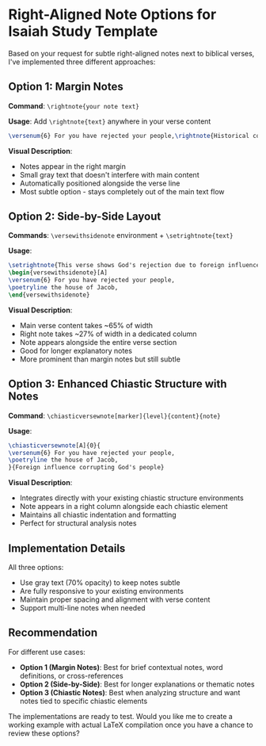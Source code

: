 # Right-Aligned Note Options for Isaiah Study Template

Based on your request for subtle right-aligned notes next to biblical verses, I've implemented three different approaches:

## Option 1: Margin Notes
**Command**: `\rightnote{your note text}`

**Usage**: Add `\rightnote{text}` anywhere in your verse content
```latex
\versenum{6} For you have rejected your people,\rightnote{Historical context}
```

**Visual Description**: 
- Notes appear in the right margin
- Small gray text that doesn't interfere with main content
- Automatically positioned alongside the verse line
- Most subtle option - stays completely out of the main text flow

## Option 2: Side-by-Side Layout  
**Commands**: `\versewithsidenote` environment + `\setrightnote{text}`

**Usage**:
```latex
\setrightnote{This verse shows God's rejection due to foreign influences}
\begin{versewithsidenote}[A]
\versenum{6} For you have rejected your people,
\poetryline the house of Jacob,
\end{versewithsidenote}
```

**Visual Description**:
- Main verse content takes ~65% of width
- Right note takes ~27% of width in a dedicated column
- Note appears alongside the entire verse section
- Good for longer explanatory notes
- More prominent than margin notes but still subtle

## Option 3: Enhanced Chiastic Structure with Notes
**Command**: `\chiasticversewnote[marker]{level}{content}{note}`

**Usage**:
```latex
\chiasticversewnote[A]{0}{
\versenum{6} For you have rejected your people,
\poetryline the house of Jacob,
}{Foreign influence corrupting God's people}
```

**Visual Description**:
- Integrates directly with your existing chiastic structure environments
- Note appears in a right column alongside each chiastic element
- Maintains all chiastic indentation and formatting
- Perfect for structural analysis notes

## Implementation Details

All three options:
- Use gray text (70% opacity) to keep notes subtle
- Are fully responsive to your existing environments
- Maintain proper spacing and alignment with verse content
- Support multi-line notes when needed

## Recommendation

For different use cases:
- **Option 1 (Margin Notes)**: Best for brief contextual notes, word definitions, or cross-references
- **Option 2 (Side-by-Side)**: Best for longer explanations or thematic notes
- **Option 3 (Chiastic Notes)**: Best when analyzing structure and want notes tied to specific chiastic elements

The implementations are ready to test. Would you like me to create a working example with actual LaTeX compilation once you have a chance to review these options?